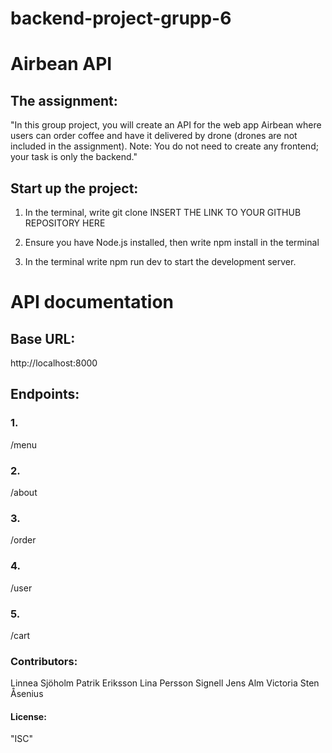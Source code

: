 # backend-project-grupp-6

# Airbean API


## The assignment:

"In this group project, you will create an API for the web app Airbean where users can order coffee and have it delivered by drone (drones are not included in the assignment). Note: You do not need to create any frontend; your task is only the backend."

## Start up the project:

1. In the terminal, write git clone INSERT THE LINK TO YOUR GITHUB REPOSITORY HERE

2. Ensure you have Node.js installed, then write npm install in the terminal

3. In the terminal write npm run dev to start the development server.

# API documentation

## Base URL:
http://localhost:8000

## Endpoints:

### 1.
/menu

### 2.
/about

### 3.
/order

### 4.
/user

### 5.
/cart


### Contributors:
Linnea Sjöholm
Patrik Eriksson
Lina Persson Signell
Jens Alm
Victoria Sten Åsenius


#### License:
"ISC"